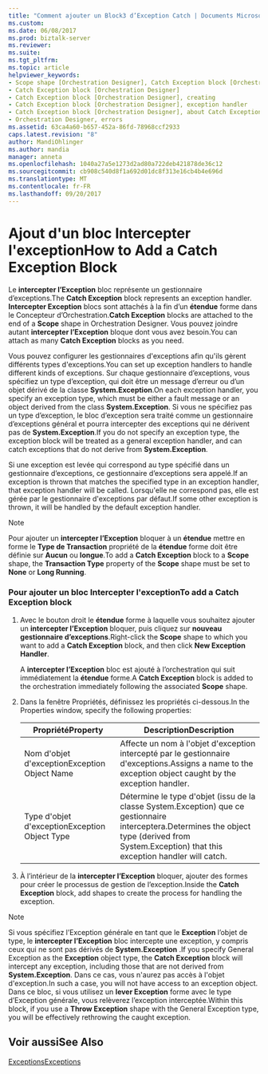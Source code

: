 ```yaml
---
title: "Comment ajouter un Block3 d’Exception Catch | Documents Microsoft"
ms.custom: 
ms.date: 06/08/2017
ms.prod: biztalk-server
ms.reviewer: 
ms.suite: 
ms.tgt_pltfrm: 
ms.topic: article
helpviewer_keywords:
- Scope shape [Orchestration Designer], Catch Exception block [Orchestration Designer]
- Catch Exception block [Orchestration Designer]
- Catch Exception block [Orchestration Designer], creating
- Catch Exception block [Orchestration Designer], exception handler
- Catch Exception block [Orchestration Designer], about Catch Exception blocks
- Orchestration Designer, errors
ms.assetid: 63ca4a60-b657-452a-86fd-78968ccf2933
caps.latest.revision: "8"
author: MandiOhlinger
ms.author: mandia
manager: anneta
ms.openlocfilehash: 1040a27a5e1273d2ad80a722deb421878de36c12
ms.sourcegitcommit: cb908c540d8f1a692d01dc8f313e16cb4b4e696d
ms.translationtype: MT
ms.contentlocale: fr-FR
ms.lasthandoff: 09/20/2017
---
```

# <a name="how-to-add-a-catch-exception-block"></a><span data-ttu-id="b2944-102">Ajout d'un bloc Intercepter l'exception</span><span class="sxs-lookup"><span data-stu-id="b2944-102">How to Add a Catch Exception Block</span></span>
<span data-ttu-id="b2944-103">Le **intercepter l’Exception** bloc représente un gestionnaire d’exceptions.</span><span class="sxs-lookup"><span data-stu-id="b2944-103">The **Catch Exception** block represents an exception handler.</span></span> <span data-ttu-id="b2944-104">**Intercepter Exception** blocs sont attachés à la fin d’un **étendue** forme dans le Concepteur d’Orchestration.</span><span class="sxs-lookup"><span data-stu-id="b2944-104">**Catch Exception** blocks are attached to the end of a **Scope** shape in Orchestration Designer.</span></span> <span data-ttu-id="b2944-105">Vous pouvez joindre autant **intercepter l’Exception** bloque dont vous avez besoin.</span><span class="sxs-lookup"><span data-stu-id="b2944-105">You can attach as many **Catch Exception** blocks as you need.</span></span>  
  
 <span data-ttu-id="b2944-106">Vous pouvez configurer les gestionnaires d'exceptions afin qu'ils gèrent différents types d'exceptions.</span><span class="sxs-lookup"><span data-stu-id="b2944-106">You can set up exception handlers to handle different kinds of exceptions.</span></span> <span data-ttu-id="b2944-107">Sur chaque gestionnaire d’exceptions, vous spécifiez un type d’exception, qui doit être un message d’erreur ou d’un objet dérivé de la classe **System.Exception**.</span><span class="sxs-lookup"><span data-stu-id="b2944-107">On each exception handler, you specify an exception type, which must be either a fault message or an object derived from the class **System.Exception**.</span></span> <span data-ttu-id="b2944-108">Si vous ne spécifiez pas un type d’exception, le bloc d’exception sera traité comme un gestionnaire d’exceptions général et pourra intercepter des exceptions qui ne dérivent pas de **System.Exception**.</span><span class="sxs-lookup"><span data-stu-id="b2944-108">If you do not specify an exception type, the exception block will be treated as a general exception handler, and can catch exceptions that do not derive from **System.Exception**.</span></span>  
  
 <span data-ttu-id="b2944-109">Si une exception est levée qui correspond au type spécifié dans un gestionnaire d’exceptions, ce gestionnaire d’exceptions sera appelé.</span><span class="sxs-lookup"><span data-stu-id="b2944-109">If an exception is thrown that matches the specified type in an exception handler, that exception handler will be called.</span></span> <span data-ttu-id="b2944-110">Lorsqu'elle ne correspond pas, elle est gérée par le gestionnaire d'exceptions par défaut.</span><span class="sxs-lookup"><span data-stu-id="b2944-110">If some other exception is thrown, it will be handled by the default exception handler.</span></span>  
  
> [!NOTE]
>  <span data-ttu-id="b2944-111">Pour ajouter un **intercepter l’Exception** bloquer à un **étendue** mettre en forme le **Type de Transaction** propriété de la **étendue** forme doit être définie sur **Aucun** ou **longue**.</span><span class="sxs-lookup"><span data-stu-id="b2944-111">To add a **Catch Exception** block to a **Scope** shape, the **Transaction Type** property of the **Scope** shape must be set to **None** or **Long Running**.</span></span>  
  
### <a name="to-add-a-catch-exception-block"></a><span data-ttu-id="b2944-112">Pour ajouter un bloc Intercepter l'exception</span><span class="sxs-lookup"><span data-stu-id="b2944-112">To add a Catch Exception block</span></span>  
  
1.  <span data-ttu-id="b2944-113">Avec le bouton droit le **étendue** forme à laquelle vous souhaitez ajouter un **intercepter l’Exception** bloquer, puis cliquez sur **nouveau gestionnaire d’exceptions**.</span><span class="sxs-lookup"><span data-stu-id="b2944-113">Right-click the **Scope** shape to which you want to add a **Catch Exception** block, and then click **New Exception Handler**.</span></span>  
  
     <span data-ttu-id="b2944-114">A **intercepter l’Exception** bloc est ajouté à l’orchestration qui suit immédiatement la **étendue** forme.</span><span class="sxs-lookup"><span data-stu-id="b2944-114">A **Catch Exception** block is added to the orchestration immediately following the associated **Scope** shape.</span></span>  
  
2.  <span data-ttu-id="b2944-115">Dans la fenêtre Propriétés, définissez les propriétés ci-dessous.</span><span class="sxs-lookup"><span data-stu-id="b2944-115">In the Properties window, specify the following properties:</span></span>  
  
    |<span data-ttu-id="b2944-116">Propriété</span><span class="sxs-lookup"><span data-stu-id="b2944-116">Property</span></span>|<span data-ttu-id="b2944-117"> Description</span><span class="sxs-lookup"><span data-stu-id="b2944-117">Description</span></span>|  
    |--------------|-----------------|  
    |<span data-ttu-id="b2944-118">Nom d'objet d'exception</span><span class="sxs-lookup"><span data-stu-id="b2944-118">Exception Object Name</span></span>|<span data-ttu-id="b2944-119">Affecte un nom à l'objet d'exception intercepté par le gestionnaire d'exceptions.</span><span class="sxs-lookup"><span data-stu-id="b2944-119">Assigns a name to the exception object caught by the exception handler.</span></span>|  
    |<span data-ttu-id="b2944-120">Type d'objet d'exception</span><span class="sxs-lookup"><span data-stu-id="b2944-120">Exception Object Type</span></span>|<span data-ttu-id="b2944-121">Détermine le type d'objet (issu de la classe System.Exception) que ce gestionnaire interceptera.</span><span class="sxs-lookup"><span data-stu-id="b2944-121">Determines the object type (derived from System.Exception) that this exception handler will catch.</span></span>|  
  
3.  <span data-ttu-id="b2944-122">À l’intérieur de la **intercepter l’Exception** bloquer, ajouter des formes pour créer le processus de gestion de l’exception.</span><span class="sxs-lookup"><span data-stu-id="b2944-122">Inside the **Catch Exception** block, add shapes to create the process for handling the exception.</span></span>  
  
> [!NOTE]
>  <span data-ttu-id="b2944-123">Si vous spécifiez l’Exception générale en tant que le **Exception** l’objet de type, le **intercepter l’Exception** bloc intercepte une exception, y compris ceux qui ne sont pas dérivés de **System.Exception** .</span><span class="sxs-lookup"><span data-stu-id="b2944-123">If you specify General Exception as the **Exception** object type, the **Catch Exception** block will intercept any exception, including those that are not derived from **System.Exception**.</span></span> <span data-ttu-id="b2944-124">Dans ce cas, vous n'aurez pas accès à l'objet d'exception.</span><span class="sxs-lookup"><span data-stu-id="b2944-124">In such a case, you will not have access to an exception object.</span></span> <span data-ttu-id="b2944-125">Dans ce bloc, si vous utilisez un **lever Exception** forme avec le type d’Exception générale, vous relèverez l’exception interceptée.</span><span class="sxs-lookup"><span data-stu-id="b2944-125">Within this block, if you use a **Throw Exception** shape with the General Exception type, you will be effectively rethrowing the caught exception.</span></span>  
  
## <a name="see-also"></a><span data-ttu-id="b2944-126">Voir aussi</span><span class="sxs-lookup"><span data-stu-id="b2944-126">See Also</span></span>  
 [<span data-ttu-id="b2944-127">Exceptions</span><span class="sxs-lookup"><span data-stu-id="b2944-127">Exceptions</span></span>](../core/exceptions.md)